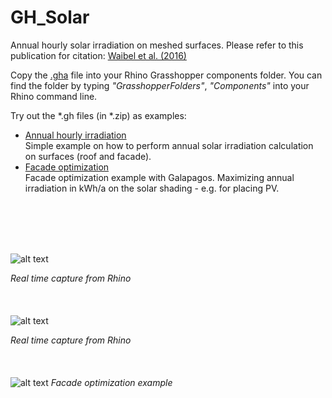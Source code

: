 # GH_Solar
Annual hourly solar irradiation on meshed surfaces.
Please refer to this publication for citation: [Waibel et al. (2016)](http://www.ibpsa.org/proceedings/BSO2016/p1059.pdf) 

Copy the [.gha](https://github.com/christophwaibel/GH_Solar/blob/master/GrasshopperEnergyTools.gha) file into your Rhino Grasshopper components folder. You can find the folder by typing _"GrasshopperFolders"_, _"Components"_ into your Rhino command line.

Try out the *.gh files (in *.zip) as examples:
* [Annual hourly irradiation](https://github.com/christophwaibel/GH_Solar/blob/master/160425_TutorialSolarTool.zip) <br>
Simple example on how to perform annual solar irradiation calculation on surfaces (roof and facade). 
* [Facade optimization](https://github.com/christophwaibel/GH_Solar/blob/master/170324_solaroptimizationexample_04.zip) <br>
Facade optimization example with Galapagos. Maximizing annual irradiation in kWh/a on the solar shading - e.g. for placing PV. 

<br><br>
<br><br>

![alt text](https://github.com/christophwaibel/GH_Solar/blob/master/rhino.gif "Image from Rhino")

*Real time capture from Rhino*
<br><br>
<br><br>
![alt text](https://github.com/christophwaibel/GH_Solar/blob/master/solar.gif "Image from Rhino")

*Real time capture from Rhino*
<br><br>
<br><br>
![alt text](https://github.com/christophwaibel/GH_Solar/blob/master/solaroptimization_04a.gif "Optimization example")
*Facade optimization example*
